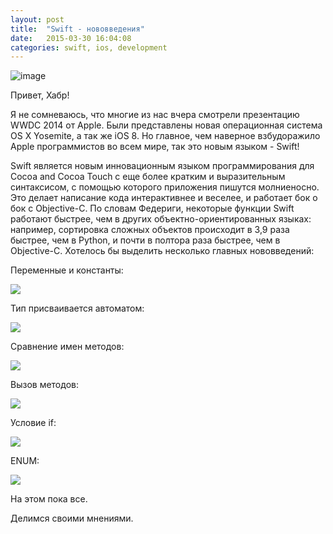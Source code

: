 ```yaml
---
layout: post
title:  "Swift - нововведения"
date:   2015-03-30 16:04:08
categories: swift, ios, development
---
```

<img src="http://habrastorage.org/getpro/habr/post_images/9bc/404/1a9/9bc4041a9b7184a4c8cfd6521dde9fcb.png" alt="image"/>

Привет, Хабр! 

Я не сомневаюсь, что многие из нас вчера смотрели презентацию WWDC 2014 от Apple. Были представлены новая операционная система OS X Yosemite, а так же iOS 8. Но главное, чем наверное взбудоражило Apple программистов во всем мире, так это новым языком - Swift!

Swift является новым инновационным языком программирования для Cocoa and Cocoa Touch с еще более кратким и выразительным синтаксисом, с помощью которого приложения пишутся молниеносно. Это делает написание кода интерактивнее и веселее, и работает бок о бок с Objective-C. По словам Федериги, некоторые функции Swift работают быстрее, чем в других объектно-ориентированных языках: например, сортировка сложных объектов происходит в 3,9 раза быстрее, чем в Python, и почти в полтора раза быстрее, чем в Objective-C. 
<habracut />
Хотелось бы выделить несколько главных нововведений:

Переменные и константы:

<img src="http://habrastorage.org/getpro/habr/post_images/dd3/e1f/024/dd3e1f024c894a887698c57a377fdbbe.jpg"/>

Тип присваивается автоматом:

<img src="http://habrastorage.org/getpro/habr/post_images/823/696/594/823696594995826252e488d255b9bf02.jpg"/>

Сравнение имен методов:

<img src="http://habrastorage.org/getpro/habr/post_images/54c/3b5/004/54c3b5004d09e7961e8a6d262364df16.jpg"/>

Вызов методов:

<img src="http://habrastorage.org/getpro/habr/post_images/afc/6e8/5d1/afc6e85d1bac3abc91aa698f33266161.jpg"/>

Условие if:

<img src="http://habrastorage.org/getpro/habr/post_images/2a5/eb4/6f4/2a5eb46f4343742b3c6e1f0cf7e4ddb2.jpg"/>

ENUM:

<img src="http://habrastorage.org/getpro/habr/post_images/80e/7b3/247/80e7b32472006e4368ad38285184205c.jpg"/>

На этом пока все. 

Делимся своими мнениями.
